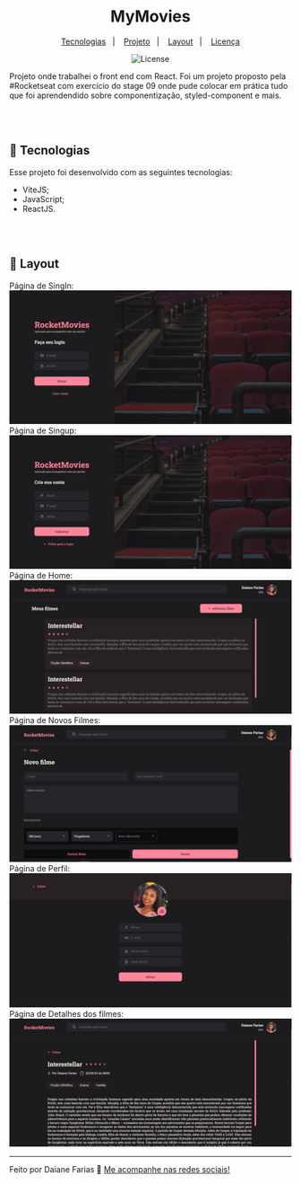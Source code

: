 <h1 align="center"> MyMovies </h1>

<p align="center">
  <a href="#-tecnologias">Tecnologias</a>&nbsp;&nbsp;&nbsp;|&nbsp;&nbsp;&nbsp;
  <a href="#-projeto">Projeto</a>&nbsp;&nbsp;&nbsp;|&nbsp;&nbsp;&nbsp;
  <a href="#-layout">Layout</a>&nbsp;&nbsp;&nbsp;|&nbsp;&nbsp;&nbsp;
  <a href="#memo-licença">Licença</a>
</p>

<p align="center">
  <img alt="License" src="https://img.shields.io/static/v1?label=license&message=MIT&color=49AA26&labelColor=000000">
</p>

<p>
  Projeto onde trabalhei o front end com React. Foi um projeto proposto pela #Rocketseat com exercício do stage 09 onde pude colocar em prática tudo que foi aprendendido sobre componentização, styled-component e mais.
</p>

<br>
<br>

## 🚀 Tecnologias

Esse projeto foi desenvolvido com as seguintes tecnologias:

- ViteJS;
- JavaScript;
- ReactJS.

<br>
<br>

## 🔖 Layout
Página de SingIn:
![prewiew](01singin.PNG)
Página de Singup:
![prewiew](02singup.PNG)
Página de Home:
![prewiew](03home.PNG)
Página de Novos Filmes:
![prewiew](04new.PNG)
Página de Perfil:
![prewiew](05profile.PNG)
Página de Detalhes dos filmes:
![prewiew](06details.PNG)

---
Feito por Daiane Farias 👋  [Me acompanhe nas redes sociais!](https://daiaanebarbosaf.github.io/rocketlinks/)